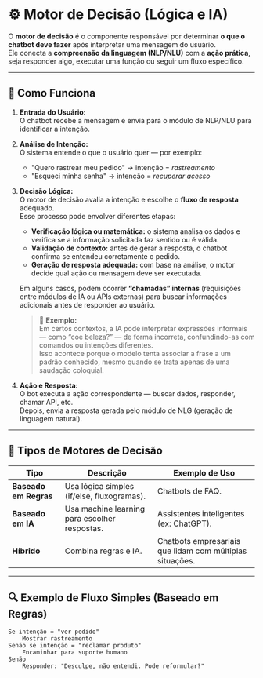 # ⚙️ Motor de Decisão (Lógica e IA)

O **motor de decisão** é o componente responsável por determinar **o que o chatbot deve fazer** após interpretar uma mensagem do usuário.  
Ele conecta a **compreensão da linguagem (NLP/NLU)** com a **ação prática**, seja responder algo, executar uma função ou seguir um fluxo específico.

---

## 🧩 Como Funciona

1. **Entrada do Usuário:**  
   O chatbot recebe a mensagem e envia para o módulo de NLP/NLU para identificar a intenção.  

2. **Análise de Intenção:**  
   O sistema entende o que o usuário quer — por exemplo:  
   - "Quero rastrear meu pedido" → intenção = *rastreamento*  
   - "Esqueci minha senha" → intenção = *recuperar acesso*

3. **Decisão Lógica:**  
   O motor de decisão avalia a intenção e escolhe o **fluxo de resposta** adequado.  
   Esse processo pode envolver diferentes etapas:

   - **Verificação lógica ou matemática:** o sistema analisa os dados e verifica se a informação solicitada faz sentido ou é válida.  
   - **Validação de contexto:** antes de gerar a resposta, o chatbot confirma se entendeu corretamente o pedido.  
   - **Geração de resposta adequada:** com base na análise, o motor decide qual ação ou mensagem deve ser executada.  

   Em alguns casos, podem ocorrer **“chamadas” internas** (requisições entre módulos de IA ou APIs externas) para buscar informações adicionais antes de responder ao usuário.

   > 💬 **Exemplo:**  
   > Em certos contextos, a IA pode interpretar expressões informais — como “coe beleza?” — de forma incorreta, confundindo-as com comandos ou intenções diferentes.  
   > Isso acontece porque o modelo tenta associar a frase a um padrão conhecido, mesmo quando se trata apenas de uma saudação coloquial.


4. **Ação e Resposta:**  
   O bot executa a ação correspondente — buscar dados, responder, chamar API, etc.  
   Depois, envia a resposta gerada pelo módulo de NLG (geração de linguagem natural).

---

## 🧠 Tipos de Motores de Decisão

| Tipo | Descrição | Exemplo de Uso |
|------|------------|----------------|
| **Baseado em Regras** | Usa lógica simples (if/else, fluxogramas). | Chatbots de FAQ. |
| **Baseado em IA** | Usa machine learning para escolher respostas. | Assistentes inteligentes (ex: ChatGPT). |
| **Híbrido** | Combina regras e IA. | Chatbots empresariais que lidam com múltiplas situações. |

---

## 🔍 Exemplo de Fluxo Simples (Baseado em Regras)

```pseudo
Se intenção = "ver pedido"
    Mostrar rastreamento
Senão se intenção = "reclamar produto"
    Encaminhar para suporte humano
Senão
    Responder: "Desculpe, não entendi. Pode reformular?"
